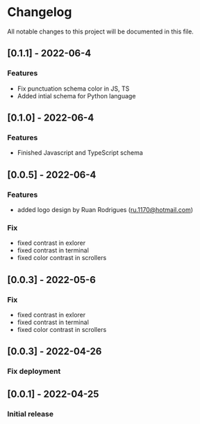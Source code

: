 # Changelog
All notable changes to this project will be documented in this file.




## [0.1.1] - 2022-06-4
### Features
- Fix punctuation schema color in JS, TS
- Added intial schema for Python language




## [0.1.0] - 2022-06-4
### Features
- Finished Javascript and TypeScript schema



## [0.0.5] - 2022-06-4
### Features
- added logo design by Ruan Rodrigues (ru.1170@hotmail.com)



### Fix
- fixed contrast in exlorer
- fixed contrast in terminal
- fixed color contrast in scrollers


## [0.0.3] - 2022-05-6
### Fix
- fixed contrast in exlorer
- fixed contrast in terminal
- fixed color contrast in scrollers


## [0.0.3] - 2022-04-26
### Fix deployment


## [0.0.1] - 2022-04-25
### Initial release

